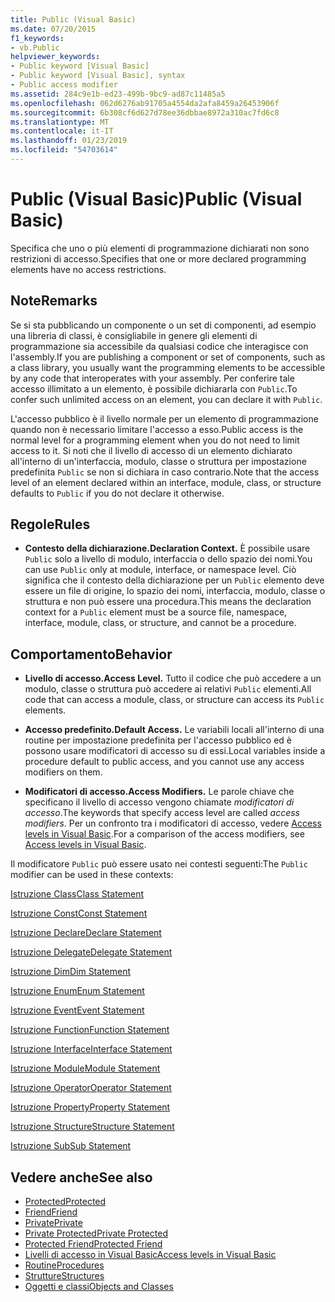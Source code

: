 ```yaml
---
title: Public (Visual Basic)
ms.date: 07/20/2015
f1_keywords:
- vb.Public
helpviewer_keywords:
- Public keyword [Visual Basic]
- Public keyword [Visual Basic], syntax
- Public access modifier
ms.assetid: 284c9e1b-ed23-499b-9bc9-ad87c11485a5
ms.openlocfilehash: 062d6276ab91705a4554da2afa8459a26453906f
ms.sourcegitcommit: 6b308cf6d627d78ee36dbbae8972a310ac7fd6c8
ms.translationtype: MT
ms.contentlocale: it-IT
ms.lasthandoff: 01/23/2019
ms.locfileid: "54703614"
---
```

# <a name="public-visual-basic"></a><span data-ttu-id="d7adc-102">Public (Visual Basic)</span><span class="sxs-lookup"><span data-stu-id="d7adc-102">Public (Visual Basic)</span></span>
<span data-ttu-id="d7adc-103">Specifica che uno o più elementi di programmazione dichiarati non sono restrizioni di accesso.</span><span class="sxs-lookup"><span data-stu-id="d7adc-103">Specifies that one or more declared programming elements have no access restrictions.</span></span>  
  
## <a name="remarks"></a><span data-ttu-id="d7adc-104">Note</span><span class="sxs-lookup"><span data-stu-id="d7adc-104">Remarks</span></span>  
 <span data-ttu-id="d7adc-105">Se si sta pubblicando un componente o un set di componenti, ad esempio una libreria di classi, è consigliabile in genere gli elementi di programmazione sia accessibile da qualsiasi codice che interagisce con l'assembly.</span><span class="sxs-lookup"><span data-stu-id="d7adc-105">If you are publishing a component or set of components, such as a class library, you usually want the programming elements to be accessible by any code that interoperates with your assembly.</span></span> <span data-ttu-id="d7adc-106">Per conferire tale accesso illimitato a un elemento, è possibile dichiararla con `Public`.</span><span class="sxs-lookup"><span data-stu-id="d7adc-106">To confer such unlimited access on an element, you can declare it with `Public`.</span></span>  
  
 <span data-ttu-id="d7adc-107">L'accesso pubblico è il livello normale per un elemento di programmazione quando non è necessario limitare l'accesso a esso.</span><span class="sxs-lookup"><span data-stu-id="d7adc-107">Public access is the normal level for a programming element when you do not need to limit access to it.</span></span> <span data-ttu-id="d7adc-108">Si noti che il livello di accesso di un elemento dichiarato all'interno di un'interfaccia, modulo, classe o struttura per impostazione predefinita `Public` se non si dichiara in caso contrario.</span><span class="sxs-lookup"><span data-stu-id="d7adc-108">Note that the access level of an element declared within an interface, module, class, or structure defaults to `Public` if you do not declare it otherwise.</span></span>  
  
## <a name="rules"></a><span data-ttu-id="d7adc-109">Regole</span><span class="sxs-lookup"><span data-stu-id="d7adc-109">Rules</span></span>  
  
-   <span data-ttu-id="d7adc-110">**Contesto della dichiarazione.**</span><span class="sxs-lookup"><span data-stu-id="d7adc-110">**Declaration Context.**</span></span> <span data-ttu-id="d7adc-111">È possibile usare `Public` solo a livello di modulo, interfaccia o dello spazio dei nomi.</span><span class="sxs-lookup"><span data-stu-id="d7adc-111">You can use `Public` only at module, interface, or namespace level.</span></span> <span data-ttu-id="d7adc-112">Ciò significa che il contesto della dichiarazione per un `Public` elemento deve essere un file di origine, lo spazio dei nomi, interfaccia, modulo, classe o struttura e non può essere una procedura.</span><span class="sxs-lookup"><span data-stu-id="d7adc-112">This means the declaration context for a `Public` element must be a source file, namespace, interface, module, class, or structure, and cannot be a procedure.</span></span>  
  
## <a name="behavior"></a><span data-ttu-id="d7adc-113">Comportamento</span><span class="sxs-lookup"><span data-stu-id="d7adc-113">Behavior</span></span>  
  
-   <span data-ttu-id="d7adc-114">**Livello di accesso.**</span><span class="sxs-lookup"><span data-stu-id="d7adc-114">**Access Level.**</span></span> <span data-ttu-id="d7adc-115">Tutto il codice che può accedere a un modulo, classe o struttura può accedere ai relativi `Public` elementi.</span><span class="sxs-lookup"><span data-stu-id="d7adc-115">All code that can access a module, class, or structure can access its `Public` elements.</span></span>  
  
-   <span data-ttu-id="d7adc-116">**Accesso predefinito.**</span><span class="sxs-lookup"><span data-stu-id="d7adc-116">**Default Access.**</span></span> <span data-ttu-id="d7adc-117">Le variabili locali all'interno di una routine per impostazione predefinita per l'accesso pubblico ed è possono usare modificatori di accesso su di essi.</span><span class="sxs-lookup"><span data-stu-id="d7adc-117">Local variables inside a procedure default to public access, and you cannot use any access modifiers on them.</span></span>  
  
-   <span data-ttu-id="d7adc-118">**Modificatori di accesso.**</span><span class="sxs-lookup"><span data-stu-id="d7adc-118">**Access Modifiers.**</span></span> <span data-ttu-id="d7adc-119">Le parole chiave che specificano il livello di accesso vengono chiamate *modificatori di accesso*.</span><span class="sxs-lookup"><span data-stu-id="d7adc-119">The keywords that specify access level are called *access modifiers*.</span></span> <span data-ttu-id="d7adc-120">Per un confronto tra i modificatori di accesso, vedere [Access levels in Visual Basic](../../../visual-basic/programming-guide/language-features/declared-elements/access-levels.md).</span><span class="sxs-lookup"><span data-stu-id="d7adc-120">For a comparison of the access modifiers, see [Access levels in Visual Basic](../../../visual-basic/programming-guide/language-features/declared-elements/access-levels.md).</span></span>  
  
 <span data-ttu-id="d7adc-121">Il modificatore `Public` può essere usato nei contesti seguenti:</span><span class="sxs-lookup"><span data-stu-id="d7adc-121">The `Public` modifier can be used in these contexts:</span></span>  
  
 [<span data-ttu-id="d7adc-122">Istruzione Class</span><span class="sxs-lookup"><span data-stu-id="d7adc-122">Class Statement</span></span>](../../../visual-basic/language-reference/statements/class-statement.md)  
  
 [<span data-ttu-id="d7adc-123">Istruzione Const</span><span class="sxs-lookup"><span data-stu-id="d7adc-123">Const Statement</span></span>](../../../visual-basic/language-reference/statements/const-statement.md)  
  
 [<span data-ttu-id="d7adc-124">Istruzione Declare</span><span class="sxs-lookup"><span data-stu-id="d7adc-124">Declare Statement</span></span>](../../../visual-basic/language-reference/statements/declare-statement.md)  
  
 [<span data-ttu-id="d7adc-125">Istruzione Delegate</span><span class="sxs-lookup"><span data-stu-id="d7adc-125">Delegate Statement</span></span>](../../../visual-basic/language-reference/statements/delegate-statement.md)  
  
 [<span data-ttu-id="d7adc-126">Istruzione Dim</span><span class="sxs-lookup"><span data-stu-id="d7adc-126">Dim Statement</span></span>](../../../visual-basic/language-reference/statements/dim-statement.md)  
  
 [<span data-ttu-id="d7adc-127">Istruzione Enum</span><span class="sxs-lookup"><span data-stu-id="d7adc-127">Enum Statement</span></span>](../../../visual-basic/language-reference/statements/enum-statement.md)  
  
 [<span data-ttu-id="d7adc-128">Istruzione Event</span><span class="sxs-lookup"><span data-stu-id="d7adc-128">Event Statement</span></span>](../../../visual-basic/language-reference/statements/event-statement.md)  
  
 [<span data-ttu-id="d7adc-129">Istruzione Function</span><span class="sxs-lookup"><span data-stu-id="d7adc-129">Function Statement</span></span>](../../../visual-basic/language-reference/statements/function-statement.md)  
  
 [<span data-ttu-id="d7adc-130">Istruzione Interface</span><span class="sxs-lookup"><span data-stu-id="d7adc-130">Interface Statement</span></span>](../../../visual-basic/language-reference/statements/interface-statement.md)  
  
 [<span data-ttu-id="d7adc-131">Istruzione Module</span><span class="sxs-lookup"><span data-stu-id="d7adc-131">Module Statement</span></span>](../../../visual-basic/language-reference/statements/module-statement.md)  
  
 [<span data-ttu-id="d7adc-132">Istruzione Operator</span><span class="sxs-lookup"><span data-stu-id="d7adc-132">Operator Statement</span></span>](../../../visual-basic/language-reference/statements/operator-statement.md)  
  
 [<span data-ttu-id="d7adc-133">Istruzione Property</span><span class="sxs-lookup"><span data-stu-id="d7adc-133">Property Statement</span></span>](../../../visual-basic/language-reference/statements/property-statement.md)  
  
 [<span data-ttu-id="d7adc-134">Istruzione Structure</span><span class="sxs-lookup"><span data-stu-id="d7adc-134">Structure Statement</span></span>](../../../visual-basic/language-reference/statements/structure-statement.md)  
  
 [<span data-ttu-id="d7adc-135">Istruzione Sub</span><span class="sxs-lookup"><span data-stu-id="d7adc-135">Sub Statement</span></span>](../../../visual-basic/language-reference/statements/sub-statement.md)  
  
## <a name="see-also"></a><span data-ttu-id="d7adc-136">Vedere anche</span><span class="sxs-lookup"><span data-stu-id="d7adc-136">See also</span></span>
- [<span data-ttu-id="d7adc-137">Protected</span><span class="sxs-lookup"><span data-stu-id="d7adc-137">Protected</span></span>](../../../visual-basic/language-reference/modifiers/protected.md)
- [<span data-ttu-id="d7adc-138">Friend</span><span class="sxs-lookup"><span data-stu-id="d7adc-138">Friend</span></span>](../../../visual-basic/language-reference/modifiers/friend.md)
- [<span data-ttu-id="d7adc-139">Private</span><span class="sxs-lookup"><span data-stu-id="d7adc-139">Private</span></span>](../../../visual-basic/language-reference/modifiers/private.md)
- [<span data-ttu-id="d7adc-140">Private Protected</span><span class="sxs-lookup"><span data-stu-id="d7adc-140">Private Protected</span></span>](private-protected.md)
- [<span data-ttu-id="d7adc-141">Protected Friend</span><span class="sxs-lookup"><span data-stu-id="d7adc-141">Protected Friend</span></span>](protected-friend.md)
- [<span data-ttu-id="d7adc-142">Livelli di accesso in Visual Basic</span><span class="sxs-lookup"><span data-stu-id="d7adc-142">Access levels in Visual Basic</span></span>](../../../visual-basic/programming-guide/language-features/declared-elements/access-levels.md)
- [<span data-ttu-id="d7adc-143">Routine</span><span class="sxs-lookup"><span data-stu-id="d7adc-143">Procedures</span></span>](../../../visual-basic/programming-guide/language-features/procedures/index.md)
- [<span data-ttu-id="d7adc-144">Strutture</span><span class="sxs-lookup"><span data-stu-id="d7adc-144">Structures</span></span>](../../../visual-basic/programming-guide/language-features/data-types/structures.md)
- [<span data-ttu-id="d7adc-145">Oggetti e classi</span><span class="sxs-lookup"><span data-stu-id="d7adc-145">Objects and Classes</span></span>](../../../visual-basic/programming-guide/language-features/objects-and-classes/index.md)
